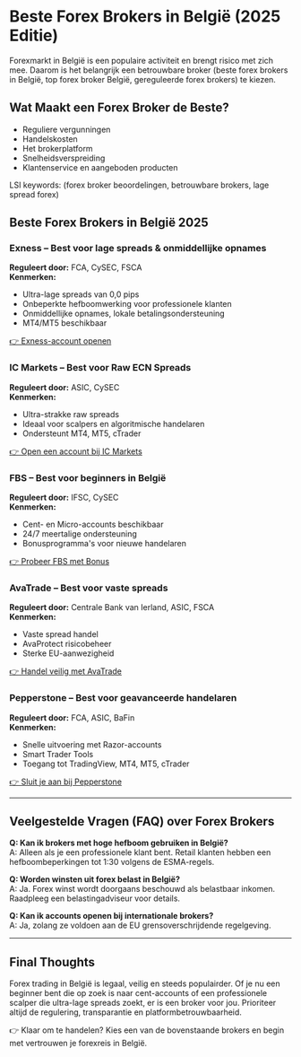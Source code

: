 # Beste Forex Brokers in België (2025 Editie)

Forexmarkt in België is een populaire activiteit en brengt risico met zich mee. Daarom is het belangrijk een betrouwbare broker (beste forex brokers in België, top forex broker België, gereguleerde forex brokers) te kiezen.

## Wat Maakt een Forex Broker de Beste?

- Reguliere vergunningen
- Handelskosten
- Het brokerplatform
- Snelheidsverspreiding
- Klantenservice en aangeboden producten

LSI keywords: (forex broker beoordelingen, betrouwbare brokers, lage spread forex)

## Beste Forex Brokers in België 2025

### Exness – Best voor lage spreads & onmiddellijke opnames
**Reguleert door:** FCA, CySEC, FSCA  
**Kenmerken:**  
- Ultra-lage spreads van 0,0 pips  
- Onbeperkte hefboomwerking voor professionele klanten  
- Onmiddellijke opnames, lokale betalingsondersteuning  
- MT4/MT5 beschikbaar  

[👉 Exness-account openen](https://one.exnesstrack.org/a/english23)

### IC Markets – Best voor Raw ECN Spreads
**Reguleert door:** ASIC, CySEC  
**Kenmerken:**  
- Ultra-strakke raw spreads  
- Ideaal voor scalpers en algoritmische handelaren  
- Ondersteunt MT4, MT5, cTrader  

[👉 Open een account bij IC Markets](https://clicks.pipaffiliates.com/c?c=589901&l=en&p=0)

### FBS – Best voor beginners in België
**Reguleert door:** IFSC, CySEC  
**Kenmerken:**  
- Cent- en Micro-accounts beschikbaar  
- 24/7 meertalige ondersteuning  
- Bonusprogramma's voor nieuwe handelaren  

[👉 Probeer FBS met Bonus](https://fbs.partners?ibl=587836&ibp=21398815)

### AvaTrade – Best voor vaste spreads
**Reguleert door:** Centrale Bank van Ierland, ASIC, FSCA  
**Kenmerken:**  
- Vaste spread handel  
- AvaProtect risicobeheer  
- Sterke EU-aanwezigheid  

[👉 Handel veilig met AvaTrade](https://www.avatrade.com?versionId=10301&tag=194438)

### Pepperstone – Best voor geavanceerde handelaren
**Reguleert door:** FCA, ASIC, BaFin  
**Kenmerken:**  
- Snelle uitvoering met Razor-accounts  
- Smart Trader Tools  
- Toegang tot TradingView, MT4, MT5, cTrader  

[👉 Sluit je aan bij Pepperstone](https://trk.pepperstonepartners.com/aff_c?offer_id=367&aff_id=33954)

---

## Veelgestelde Vragen (FAQ) over Forex Brokers

**Q: Kan ik brokers met hoge hefboom gebruiken in België?**  
A: Alleen als je een professionele klant bent. Retail klanten hebben een hefboombeperkingen tot 1:30 volgens de ESMA-regels.

**Q: Worden winsten uit forex belast in België?**  
A: Ja. Forex winst wordt doorgaans beschouwd als belastbaar inkomen. Raadpleeg een belastingadviseur voor details.

**Q: Kan ik accounts openen bij internationale brokers?**  
A: Ja, zolang ze voldoen aan de EU grensoverschrijdende regelgeving.

---

## Final Thoughts
Forex trading in België is legaal, veilig en steeds populairder. Of je nu een beginner bent die op zoek is naar cent-accounts of een professionele scalper die ultra-lage spreads zoekt, er is een broker voor jou. Prioriteer altijd de regulering, transparantie en platformbetrouwbaarheid.

👉 Klaar om te handelen? Kies een van de bovenstaande brokers en begin met vertrouwen je forexreis in België.
